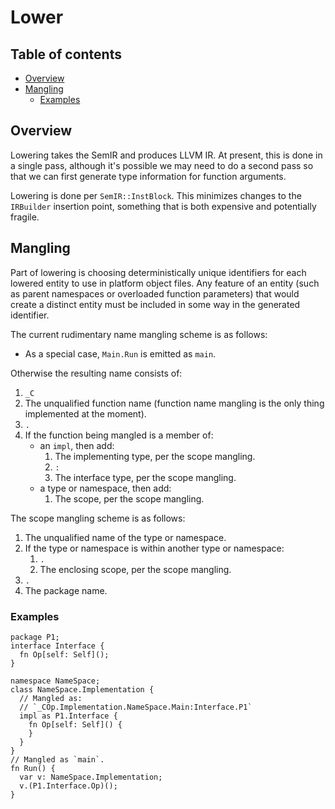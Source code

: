 # Lower

<!--
Part of the Carbon Language project, under the Apache License v2.0 with LLVM
Exceptions. See /LICENSE for license information.
SPDX-License-Identifier: Apache-2.0 WITH LLVM-exception
-->

<!-- toc -->

## Table of contents

-   [Overview](#overview)
-   [Mangling](#mangling)
    -   [Examples](#examples)

<!-- tocstop -->

## Overview

Lowering takes the SemIR and produces LLVM IR. At present, this is done in a
single pass, although it's possible we may need to do a second pass so that we
can first generate type information for function arguments.

Lowering is done per `SemIR::InstBlock`. This minimizes changes to the
`IRBuilder` insertion point, something that is both expensive and potentially
fragile.

## Mangling

Part of lowering is choosing deterministically unique identifiers for each
lowered entity to use in platform object files. Any feature of an entity (such
as parent namespaces or overloaded function parameters) that would create a
distinct entity must be included in some way in the generated identifier.

The current rudimentary name mangling scheme is as follows:

-   As a special case, `Main.Run` is emitted as `main`.

Otherwise the resulting name consists of:

1.  `_C`
2.  The unqualified function name (function name mangling is the only thing
    implemented at the moment).
3.  `.`
4.  If the function being mangled is a member of:
    -   an `impl`, then add:
        1.  The implementing type, per the scope mangling.
        2.  `:`
        3.  The interface type, per the scope mangling.
    -   a type or namespace, then add:
        1.  The scope, per the scope mangling.

The scope mangling scheme is as follows:

1.  The unqualified name of the type or namespace.
2.  If the type or namespace is within another type or namespace:
    1.  `.`
    2.  The enclosing scope, per the scope mangling.
3.  `.`
4.  The package name.

### Examples

```carbon
package P1;
interface Interface {
  fn Op[self: Self]();
}
```

```carbon
namespace NameSpace;
class NameSpace.Implementation {
  // Mangled as:
  // `_COp.Implementation.NameSpace.Main:Interface.P1`
  impl as P1.Interface {
    fn Op[self: Self]() {
    }
  }
}
// Mangled as `main`.
fn Run() {
  var v: NameSpace.Implementation;
  v.(P1.Interface.Op)();
}
```
